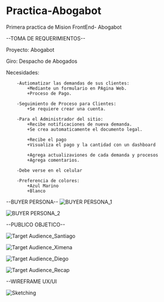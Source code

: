 # Practica-Abogabot
Primera practica de Mision FrontEnd- Abogabot

--TOMA DE REQUERIMIENTOS--

Proyecto: Abogabot

Giro: Despacho de Abogados

Necesidades:

        -Autiomatizar las demandas de sus clientes:
            +Mediante un formulario en PAgina Web.
            +Proceso de Pago.
            
        -Seguimiento de Proceso para Clientes:
            +Se requiere crear una cuenta.
            
        -Para el Administrador del sitio:
            +Recibe notificaciones de nueva demanda.
            +Se crea automaticamente el documento legal.
            
            +Recibe el pago
            +Visualiza el pago y la cantidad con un dashboard
            
            +Agrega actualizaviones de cada demanda y procesos
            +Agrega comentarios.
            
        -Debe verse en el celular 
        
        -Preferencia de colores:
            +Azul Marino 
            +Blanco
            

--BUYER PERSONA-- 
![BUYER PERSONA_1](https://user-images.githubusercontent.com/114209842/200067553-09e48c67-b3c7-4de3-aa0a-11dc6ae46ec6.jpg)

![BUYER PERSONA_2](https://user-images.githubusercontent.com/114209842/200067634-8df74b4f-10bc-4a95-94dd-c22b521a9a32.jpg)


--PUBLICO OBJETICO--

![Target Audience_Santiago](https://user-images.githubusercontent.com/114209842/200069539-1364d378-7f1d-4640-ae69-5b6a4084969a.jpg)

![Target Audience_Ximena](https://user-images.githubusercontent.com/114209842/200069677-0c698937-1137-4d40-a6fb-c4d1ad71f3e4.jpg)

![Target Audience_Diego](https://user-images.githubusercontent.com/114209842/200069734-e9ee7a02-dcde-4423-a8df-8f46d2a6c10a.jpg)

![Target Audience_Recap](https://user-images.githubusercontent.com/114209842/200069816-e9003892-5604-4566-b77c-ab041d2d02d7.jpg)


--WIREFRAME UX/UI

![Sketching](https://user-images.githubusercontent.com/114209842/200071538-cb445f2e-6f59-478d-a5e9-a6dd7965cb39.jpg)



        
